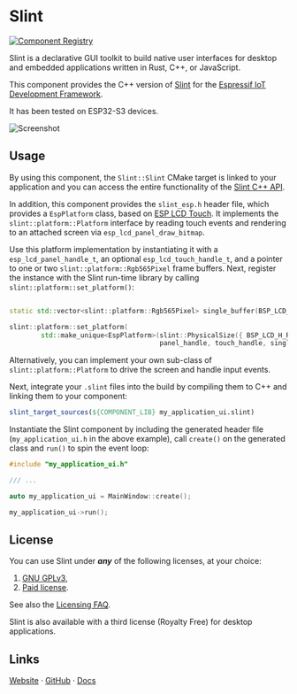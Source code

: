 # Slint

[![Component Registry](https://components.espressif.com/components/slint/slint/badge.svg)](https://components.espressif.com/components/slint/slint)

Slint is a declarative GUI toolkit to build native user interfaces for desktop and embedded applications written in Rust, C++, or JavaScript.

This component provides the C++ version of [Slint](https://slint.dev/) for the [Espressif IoT Development Framework](https://docs.espressif.com/projects/esp-idf/en/latest/esp32/index.html).

It has been tested on ESP32-S3 devices.

![Screenshot](https://user-images.githubusercontent.com/959326/260754861-e2130cce-9d2b-4925-9536-88293818ac3e.jpeg)

## Usage

By using this component, the `Slint::Slint` CMake target is linked to your application and you can access the entire functionality of the
[Slint C++ API](https://slint.dev/docs/cpp).

In addition, this component provides the `slint_esp.h` header file, which provides a `EspPlatform` class, based on
[ESP LCD Touch](https://components.espressif.com/components/espressif/esp_lcd_touch). It implements the `slint::platform::Platform` interface by
reading touch events and rendering to an attached screen via `esp_lcd_panel_draw_bitmap`.

Use this platform implementation by instantiating it with a `esp_lcd_panel_handle_t`, an optional `esp_lcd_touch_handle_t`, and a pointer to one
or two `slint::platform::Rgb565Pixel` frame buffers. Next, register the instance with the Slint run-time library by calling `slint::platform::set_platform()`:

```cpp

static std::vector<slint::platform::Rgb565Pixel> single_buffer(BSP_LCD_H_RES * BSP_LCD_V_RES);

slint::platform::set_platform(
        std::make_unique<EspPlatform>(slint::PhysicalSize({ BSP_LCD_H_RES, BSP_LCD_V_RES }),
                                      panel_handle, touch_handle, single_buffer));
```

Alternatively, you can implement your own sub-class of `slint::platform::Platform` to drive the screen and handle input events.

Next, integrate your `.slint` files into the build by compiling them to C++ and linking them to your component:

```cmake
slint_target_sources(${COMPONENT_LIB} my_application_ui.slint)
```

Instantiate the Slint component by including the generated header file (`my_application_ui.h` in the above example), call `create()`
on the generated class and `run()` to spin the event loop:

```cpp
#include "my_application_ui.h"

/// ...

auto my_application_ui = MainWindow::create();

my_application_ui->run();
```

## License

You can use Slint under ***any*** of the following licenses, at your choice:

1. [GNU GPLv3](https://github.com/slint-ui/slint/blob/master/LICENSES/GPL-3.0-only.txt),
2. [Paid license](https://slint.dev/pricing.html).

See also the [Licensing FAQ](https://github.com/slint-ui/slint/blob/master/FAQ.md#licensing).

Slint is also available with a third license (Royalty Free) for desktop applications.

## Links

[Website](https://slint.dev) · [GitHub](https://github.com/slint-ui/slint) · [Docs](https://slint.dev/docs/cpp)
